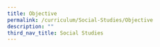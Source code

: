 ```yaml
---
title: Objective
permalink: /curriculum/Social-Studies/Objective
description: ""
third_nav_title: Social Studies
---
```

